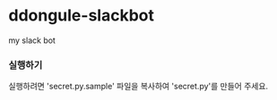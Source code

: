 # ddongule-slackbot
my slack bot 


### 실행하기
실행하려면 'secret.py.sample' 파일을 복사하여 'secret.py'를 만들어 주세요.
